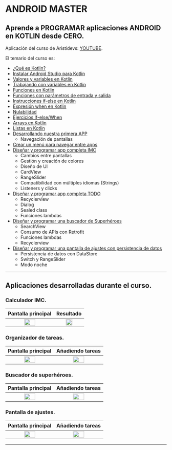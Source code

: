 # ANDROID MASTER

## Aprende a PROGRAMAR aplicaciones ANDROID en KOTLIN desde CERO.

Aplicación del curso de Aristidevs:
 [YOUTUBE](https://www.youtube.com/@aristidevs). 

El temario del curso es: 
<br />
- [¿Qué es Kotlin?](https://youtu.be/vJapzH_46a8)
- [Instalar Android Studio para Kotlin](https://youtu.be/vJapzH_46a8?t=200)
- [Valores y variables en Kotlin](https://youtu.be/vJapzH_46a8?t=1097)
- [Trabajando con variables en Kotlin](https://youtu.be/vJapzH_46a8?t=2275)
- [Funciones en Kotlin](https://youtu.be/vJapzH_46a8?t=3128)
- [Funciones con parámetros de entrada y salida](https://youtu.be/vJapzH_46a8?t=3699)
- [Instrucciones if-else en Kotlin](https://youtu.be/vJapzH_46a8?t=4428)
- [Expresión when en Kotlin](https://youtu.be/vJapzH_46a8?t=6334)
- [Nulabilidad](https://youtu.be/vJapzH_46a8?t=7666)
- [Ejercicios If-else/When](https://youtu.be/vJapzH_46a8?t=8097)
- [Arrays en Kotlin](https://youtu.be/vJapzH_46a8?t=9141)
- [Listas en Kotlin](https://youtu.be/vJapzH_46a8?t=10165)
- [Desarrollando nuestra primera APP](https://youtu.be/vJapzH_46a8?t=11200)
  - Navegación de pantallas
- [Crear un menú para navegar entre apps](https://youtu.be/vJapzH_46a8?t=14874)
- [Diseñar y programar app completa IMC](https://youtu.be/vJapzH_46a8?t=15773)
  - Cambios entre pantallas
  - Gestión y creación de colores
  - Diseño de UI
  - CardView
  - RangeSlider
  - Compatibilidad con múltiples idiomas (Strings)
  - Listeners y clicks
- [Diseñar y programar app completa TODO](https://youtu.be/vJapzH_46a8?t=23805)
  - Recyclerview
  - Dialog
  - Sealed class
  - Funciones lambdas
- [Diseñar y programar una buscador de Superhéroes](https://youtu.be/ndqIqh6joGA?t=9)
  - SearchView
  - Consumo de APIs con Retrofit
  - Funciones lambdas
  - Recyclerview
- [Diseñar y programar una pantalla de ajustes con persistencia de datos](https://youtu.be/ndqIqh6joGA?t=10446)
  - Persistencia de datos con DataStore
  - Switch y RangeSlider
  - Modo noche


---

## Aplicaciones desarrolladas durante el curso.

### Calculador IMC.

|                               Pantalla principal                               |                                   Resultado                                    |
|:------------------------------------------------------------------------------:|:------------------------------------------------------------------------------:|
|  <img src="https://i.imgur.com/F6rSzsI.png" style="height: 50%; width:50%;"/>  |  <img src="https://i.imgur.com/lH1NBas.png" style="height: 50%; width:50%;"/>  |

### Organizador de tareas.

|                              Pantalla principal                              |                               Añadiendo tareas                               |
|:----------------------------------------------------------------------------:|:----------------------------------------------------------------------------:|
| <img src="https://i.imgur.com/uvVh4Q9.png" style="height: 50%; width:50%;"/> | <img src="https://i.imgur.com/GhHuj6c.png" style="height: 50%; width:50%;"/> |

### Buscador de superhéroes.

|                              Pantalla principal                              |                               Añadiendo tareas                               |
|:----------------------------------------------------------------------------:|:----------------------------------------------------------------------------:|
| <img src="https://i.imgur.com/XNwTHjy.png" style="height: 50%; width:50%;"/> | <img src="https://i.imgur.com/xYOssJf.png" style="height: 50%; width:50%;"/> |

### Pantalla de ajustes.

|                              Pantalla principal                              |                               Añadiendo tareas                               |
|:----------------------------------------------------------------------------:|:----------------------------------------------------------------------------:|
| <img src="https://i.imgur.com/HnYQIew.png" style="height: 50%; width:50%;"/> | <img src="https://i.imgur.com/p1Yn1gt.png" style="height: 50%; width:50%;"/> |

---


